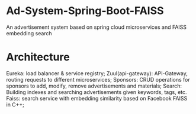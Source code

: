 # Ad-System-Spring-Boot-FAISS
An advertisement system based on spring cloud microservices and FAISS embedding search

# Architecture
Eureka: load balancer & service registry;
Zuul(api-gateway): API-Gateway, routing requests to different microservices;
Sponsors: CRUD operations for sponsors to add, modify, remove advertisements and materials;
Search: Building indexes and searching advertisements given keywords, tags, etc.
Faiss: search service with embedding similarity based on Facebook FAISS in C++;
